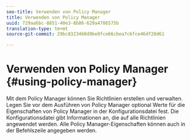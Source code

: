 ```yaml
---
seo-title: Verwenden von Policy Manager
title: Verwenden von Policy Manager
uuid: 729aa6bc-8851-40e3-8b86-629a4786575b
translation-type: tm+mt
source-git-commit: 29bc8323460d9be0fce66cbea7c6fce46df20d61

---
```



# Verwenden von Policy Manager {#using-policy-manager}

Mit dem Policy Manager können Sie Richtlinien erstellen und verwalten. Legen Sie vor dem Ausführen von Policy Manager optional Werte für die Eigenschaften von Policy Manager in der Konfigurationsdatei fest. Die Konfigurationsdatei gibt Informationen an, die auf alle Richtlinien angewendet werden. Alle Policy Manager-Eigenschaften können auch in der Befehlszeile angegeben werden.
